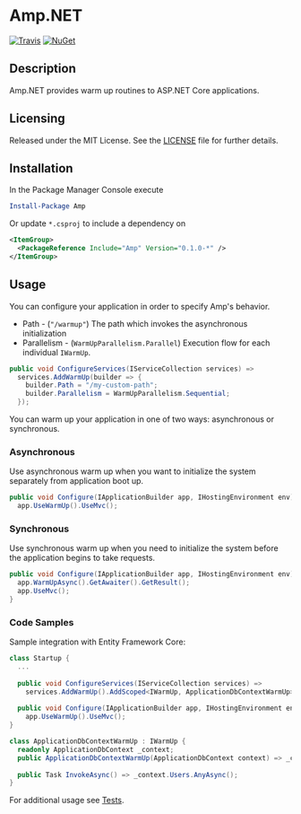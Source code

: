 # Amp.NET
[![Travis](https://img.shields.io/travis/joncloud/amp-net.svg)](https://travis-ci.org/joncloud/amp-net/)
[![NuGet](https://img.shields.io/nuget/v/Amp.svg)](https://www.nuget.org/packages/Amp/)

## Description
Amp.NET provides warm up routines to ASP.NET Core applications.

## Licensing
Released under the MIT License.  See the [LICENSE][] file for further details.

[license]: LICENSE.md

## Installation
In the Package Manager Console execute

```powershell
Install-Package Amp
```

Or update `*.csproj` to include a dependency on

```xml
<ItemGroup>
  <PackageReference Include="Amp" Version="0.1.0-*" />
</ItemGroup>
```

## Usage
You can configure your application in order to specify Amp's behavior.
* Path - (`"/warmup"`) The path which invokes the asynchronous initialization
* Parallelism - (`WarmUpParallelism.Parallel`) Execution flow for each individual `IWarmUp`.

```csharp
public void ConfigureServices(IServiceCollection services) => 
  services.AddWarmUp(builder => {
    builder.Path = "/my-custom-path";
    builder.Parallelism = WarmUpParallelism.Sequential;
  });
```

You can warm up your application in one of two ways: asynchronous or synchronous.

### Asynchronous
Use asynchronous warm up when you want to initialize the system separately from application boot up.
```csharp
public void Configure(IApplicationBuilder app, IHostingEnvironment env) =>
  app.UseWarmUp().UseMvc();  
```

### Synchronous
Use synchronous warm up when you need to initialize the system before the application begins to take requests.
```csharp
public void Configure(IApplicationBuilder app, IHostingEnvironment env) {
  app.WarmUpAsync().GetAwaiter().GetResult();
  app.UseMvc();
}
```

### Code Samples
Sample integration with Entity Framework Core:
```csharp
class Startup {
  ...
  
  public void ConfigureServices(IServiceCollection services) => 
    services.AddWarmUp().AddScoped<IWarmUp, ApplicationDbContextWarmUp>();
    
  public void Configure(IApplicationBuilder app, IHostingEnvironment env) =>
    app.UseWarmUp().UseMvc();
}

class ApplicationDbContextWarmUp : IWarmUp {
  readonly ApplicationDbContext _context;
  public ApplicationDbContextWarmUp(ApplicationDbContext context) => _context = context;
  
  public Task InvokeAsync() => _context.Users.AnyAsync();
}
```

For additional usage see [Tests][].

[Tests]: tests/Amp.Tests
